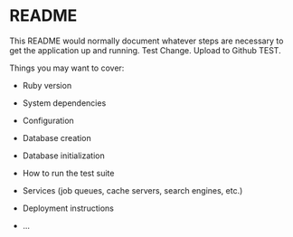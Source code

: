 # README

This README would normally document whatever steps are necessary to get the
application up and running. Test Change. Upload to Github TEST.

Things you may want to cover:

* Ruby version

* System dependencies

* Configuration

* Database creation

* Database initialization

* How to run the test suite

* Services (job queues, cache servers, search engines, etc.)

* Deployment instructions

* ...

